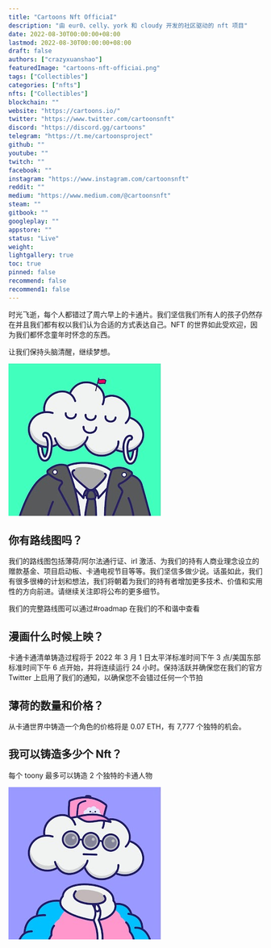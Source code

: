 ```yaml
---
title: "Cartoons Nft OfficiaI"
description: "由 eur0、celly、york 和 cloudy 开发的社区驱动的 nft 项目"
date: 2022-08-30T00:00:00+08:00
lastmod: 2022-08-30T00:00:00+08:00
draft: false
authors: ["crazyxuanshao"]
featuredImage: "cartoons-nft-officiai.png"
tags: ["Collectibles"]
categories: ["nfts"]
nfts: ["Collectibles"]
blockchain: ""
website: "https://cartoons.io/"
twitter: "https://www.twitter.com/cartoonsnft"
discord: "https://discord.gg/cartoons"
telegram: "https://t.me/cartoonsproject"
github: ""
youtube: ""
twitch: ""
facebook: ""
instagram: "https://www.instagram.com/cartoonsnft"
reddit: ""
medium: "https://www.medium.com/@cartoonsnft"
steam: ""
gitbook: ""
googleplay: ""
appstore: ""
status: "Live"
weight: 
lightgallery: true
toc: true
pinned: false
recommend: false
recommend1: false
---
```

时光飞逝，每个人都错过了周六早上的卡通片。我们坚信我们所有人的孩子仍然存在并且我们都有权以我们认为合适的方式表达自己。NFT 的世界如此受欢迎，因为我们都怀念童年时怀念的东西。

让我们保持头脑清醒，继续梦想。

![dsad](dsad.png)

## 你有路线图吗？

我们的路线图包括薄荷/阿尔法通行证、irl 激活、为我们的持有人商业理念设立的赠款基金、项目启动板、卡通电视节目等等。我们坚信多做少说。话虽如此，我们有很多很棒的计划和想法，我们将朝着为我们的持有者增加更多技术、价值和实用性的方向前进。请继续关注即将公布的更多细节。

我们的完整路线图可以通过#roadmap 在我们的不和谐中查看

## 漫画什么时候上映？

卡通卡通清单铸造过程将于 2022 年 3 月 1 日太平洋标准时间下午 3 点/美国东部标准时间下午 6 点开始，并将连续运行 24 小时。保持活跃并确保您在我们的官方 Twitter 上启用了我们的通知，以确保您不会错过任何一个节拍

## 薄荷的数量和价格？

从卡通世界中铸造一个角色的价格将是 0.07 ETH，有 7,777 个独特的机会。

## 我可以铸造多少个 Nft？

每个 toony 最多可以铸造 2 个独特的卡通人物

![sdanin](sdanin.png)